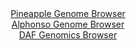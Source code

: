 <div id="Pineapple_Genome_Browser" align="center">
  <a href="https://igv.org/app/?sessionURL=blob:zZNda9swGEb_iyBlA8ff31CG07Rb1pKlKU66lmJkR3aUWJIjKXbTkP8.NWzspoPmYmMgC_tFtp_36GgPWsQFZhTEwNYtT7csoAGxZN0dJE2NxpAgAeIS1gJpgKMScUQLBOI9KKGQMJ3eqDeXUjYiNgwsmz6BtGK6cHRI4AujsBN6wYhxweoa5oxDybgwBhy2zMBV2.9QDptGV_92dM9YQAkNWDdLRgUzGkSrrFPfy36VsgpRRlBGtrXExwCZyqMyLvQSfkrmd0lRICGu0W60OE.uR8nMuUwfPvsXD.m3L_PUn5_d4YpCueXoXC4n04bwQT0MO7ki1WQik_v1ZD0Lv_ec4dnlc4M5EudWYIWO74XuKxhMF.j5f.pZDXxi33w4ayt7nbquHIcbD434anfbs6_CYCDdP3R.0EDNiq0yARRLHsSWqTmmr3m233.9tULNNCPFhzMM4scnDUgOi7Va_rgHctcoX4BAm.1RHQ0wvkAcxP3INAMrimzPDVwziqyDtgdbXv89uFfpNApMO7FtPytxLZXMi0zQRuiQUr0tSr16OZHmbjWepgR_vbcu8p49mKiL79Q0cL2pbJ6D4k2itqKgAhy3UbX7nlz_xL73BNFlfqpy7fx.fEs64ns3SeW0syqyN.kmjyajt4_aK57T0JSMEyjVelVRjz.dayHHkEpVaLHAOa6x3M0VRdaB2LIdpS4oWM2Ui4BX.QdTMzXLMz_.VtQ5PB1.AA--">Pineapple Genome Browser</a>
</div>
<div id="Alphonso_Genome_Browser" align="center">
  <a href="https://igv.org/app/?sessionURL=blob:zZNra9swFIb_i6BlA8eW7fgKZbhNL7mQrk09j5ZiThzZ0WJLrqQ4aUP..7SysS8rNB82Bv4gHXR5z6PHO9QRISlnKEaOaXumbSMDySXfzKBpazKFhkgUl1BLYiBBSiIIKwiKd6gEqSC9neidS6VaGVsWVW2vAVZxU7omNPDCGWykWfDGOuN1DXMuQHEhrVMBHbdo1fU2ZA5ta.q7XdOzFqDAgrpdcia51RJW5Rt9Xv6rlFeE8YbkzbpW9DVArvPojAuzhE9JNkuKgkg5Js_DxUkyHiZf3PP0_tI_u0.vr7LUz45ntGKg1oKcLBsnSF05XC.dsJ3eJd9UMtgO_NGRc3G1OnIHx.fblgoiT.zADl3fC11Po6FsQbb_U9f6owd2zrNx.dmPbkJn7g28ceNNZuzmLiMvTfhG33sD1bxYaxNQsRRBbGPDxb7hOX7vx9AODYwjTUdwiuKHRwMpAcVKL3_YIfXcal.QJE_rV3UMxMWCCBT3IowDO4ocrx_0cRTZe2OH1qL.e2gv0tsowE7iOH5e0lppmRe5ZK00gTGzK0qzejmQZRdk5OnIOWXTCvrn0XC7dfurVZhe3.hi9meevmagr399Qt3se1L9E_PeE8RU80N1C70RjEaXl7i8wt10LAq3_3Wr_7KJJrSZyTcRHYan5KIBpdfrip7.tK4DQYEpXeiopHNaU_WcaZJ8g2LbcbW8qOA11zYiUc0_YAMbtoc__pbU3T_uvwM-">Alphonso Genome Browser</a>
</div>


<div id="DAF_Genomics_Browser" align="center">
  <a href="https://igv.org/app/?sessionURL=blob:tZFra9swFIb_i6D95Jtsx44NYXhb2pWsLSR1UlJKOLXlWMySXEmucyH_fcLrGOzCGHQgCYlzeV.d54heiFRUcJQi38EjB2NkIVWLfgGsbcgNMKJQWkGjiIUkqYgkvCAoPaIKlIZ8_tlU1lq3KnXdEip7S7hgtFCOChxobSU6XROTavsOMDgIDr1yCsFMsgYXmrYWXAkXioIoZXtuS_h204M5vsc2Q0uyYV2j6aC6MSaMsdKpwLilvCS7vxj5D8pm0XfZapEN9TOyvyon2ewqWwbTfH0ZfVjnt59WebQ6X9AtB91JMunv9f26xTeHfLFfPq9u6eyF3_XgHer8LPh4Pt21VBI1wTEeB9Eo8WJ0slAjis4gQEUtcYpDK_bHlh.G9us1GEVmBlJQlD48WkhLKL6Y9Icj0vvWgEKKPHcDMwsJWRKJUjvxvBgniT8K49BLEnyyjqiTzRuTvMjnSez5me9HzhMwo1_RZhifEfo1.FYYf.ps9r9imu.W4vqpK4u7gAVn_kU7H2PexOXlVL3_Paix8f_Hj1VCMtAm9O35igUao8cI1z.4BKfH01c-">DAF Genomics Browser</a>
</div>
